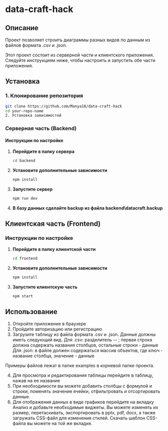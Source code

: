 # data-craft-hack

## Описание

Проект позволяет строить диаграммы разных видов по данным из файлов формата .csv и .json.

Этот проект состоит из серверной части и клиентского приложения. Следуйте инструкциям ниже, чтобы настроить и запустить обе части приложения.

## Установка

### 1. Клонирование репозитория

```bash
git clone https://github.com/Manya18/data-craft-hack
cd your-repo-name
2. Установка зависимостей
```

### Серверная часть (Backend)

#### Инструкции по настройке

1. **Перейдите в папку сервера**
   ```bash
   cd backend
   ```
2. **Установите дополнительные зависимости**
   ```bash
   npm install
   ```
3. **Запустите сервер**
   ```bash
   npm run dev
   ```
4. **В базу данных сделайте backup из файлa backend\datacraft.backup**

## Клиентская часть (Frontend)

### Инструкции по настройке

1. **Перейдите в папку клиентской части**
   ```bash
   cd frontend
   ```
2. **Установите дополнительные зависимости**
   ```bash
   npm install
   ```
3. **Запустите клиентскую часть**
   ```bash
   npm start
   ```
## Использование
1. Откройте приложение в браузере
2. Пройдите авторизацию или регистрацию
3. Загрузите таблицу из файла формата .csv и .json. Данные должны иметь следующий вид. 
Для .csv:
 разделитель -- ;
 первая строка должна содержать названия столбцов, остальные строки - данные
Для .json:
в файле должен содержаться массив объектов, где ключ - название столбца, значение - данные

Примеры файлов лежат в папке examples в корневой папке проекта.

4. Для просмотра и редактирования таблицы перейдите в таблицу, нажав на ее название
5. При необходимости вы можете добавить столбцы с формулой и строки, поменять значение ячейки, отфильтровать и отсортировать данные.
6. Для отображения данных в виде графиков перейдите на вкладку Анализ и добавьте необходимые виджеты. Вы можете изменять их размер, перетаскивать, экспортировать в pptx, pdf, docx, а также загружать CSS-файл для изменения стилей. Скачать шаблон CSS-файла вы можете на той же вкладке.
